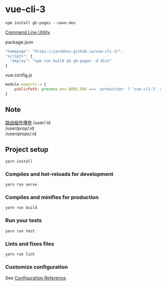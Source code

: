 # vue-cli-3

`npm install gh-pages --save-dev`  

[Command Line Utility](https://www.npmjs.com/package/gh-pages)

package.json

```js
"homepage": "https://jacobhsu.github.io/vue-cli-3/",
"scripts": {
  "deploy": "npm run build && gh-pages -d dist"
}
```

vue.config.js

```js
module.exports = {
    publicPath: process.env.NODE_ENV === 'production' ? 'vue-cli-3' : '/',
}
```

## Note

[路由組件傳參](https://router.vuejs.org/zh/guide/essentials/passing-props.html) 
/user/:id   
/user/prop/:id      
/user/props/:id  
 

## Project setup
```
yarn install
```

### Compiles and hot-reloads for development
```
yarn run serve
```

### Compiles and minifies for production
```
yarn run build
```

### Run your tests
```
yarn run test
```

### Lints and fixes files
```
yarn run lint
```

### Customize configuration
See [Configuration Reference](https://cli.vuejs.org/config/).
